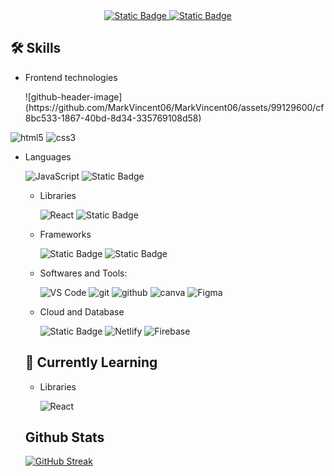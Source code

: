 
<div align="center">
      <span>
        <a target="_blank" href="https://www.facebook.com/markvincentcleofe06"><img alt="Static Badge" src="https://img.shields.io/badge/Facebook-%23316FF6?style=for-the-badge&logo=facebook&logoColor=white&link=https%3A%2F%2Fwww.facebook.com%2Fmarkvincentcleofe06" alt="Facebook">
      </a>
     </span>
     <span>
        <a target="_blank" href="www.linkedin.com/in/mark-vincent06"><img alt="Static Badge" src="https://img.shields.io/badge/LinkedIn-%23316FF6?style=for-the-badge&logo=linkedin&logoColor=white&link=www.linkedin.com%2Fin%2Fmark-vincent06">
      </a>
     </span>
</div>

## 🛠 Skills
* Frontend technologies

  <div align="left">
      <span>
       ![github-header-image](https://github.com/MarkVincent06/MarkVincent06/assets/99129600/cf8bc533-1867-40bd-8d34-335769108d58)
 <img src="https://img.shields.io/badge/HTML-red?style=for-the-badge&logo=html5&logoColor=white" alt="html5">
      </span>
      <span>
       <img src="https://img.shields.io/badge/CSS-blue?style=for-the-badge&logo=css3&logoColor=white" alt="css3">
      </span>
  </div>

* Languages

    <div align="left">
      <span>
        <img src="https://img.shields.io/badge/JavaScript-323330?style=for-the-badge&logo=javascript&logoColor=F7DF1E" alt="JavaScript">
      </span>
      <span>
        <img alt="Static Badge" src="https://img.shields.io/badge/PHP-%23777BB4?style=for-the-badge&logo=php&logoColor=474A8A" alt="PHP![github-header-image](https://github.com/MarkVincent06/MarkVincent06/assets/99129600/432141de-5a94-4891-8a36-4d481927de19)
">
      </span>
    </div>
    
* Libraries

    <div align="left">
      <span>
         <img src="https://img.shields.io/badge/React-20232A?style=for-the-badge&logo=react&logoColor=61DAFB" alt="React">
      </span>
      <span>
         <img alt="Static Badge" src="https://img.shields.io/badge/jQuery-%2306B6D4?style=for-the-badge&logo=jquery&logoColor=%230769AD" alt="jQuery">
      </span>
    </div>

* Frameworks

    <div align="left">
      <span>
       <img alt="Static Badge" src="https://img.shields.io/badge/Bootstrap-%237952B3?style=for-the-badge&logo=bootstrap&logoColor=white" alt="Bootsrap">
      </span>
      <span>
       <img alt="Static Badge" src="https://img.shields.io/badge/Tailwind%20CSS-%2306B6D4?style=for-the-badge&logo=tailwindcss&logoColor=white" alt="Tailwind CSS">
      </span>
    </div>

* Softwares and Tools:
  <div align="left">
    <span>
      <img src="https://img.shields.io/badge/VSCode-0078D4?style=for-the-badge&logo=visual%20studio%20code&logoColor=white" alt="VS Code">
    </span>
    <span>
      <img src="https://img.shields.io/badge/GIT-E44C30?style=for-the-badge&logo=git&logoColor=white" alt="git">
    </span>
    <span>
      <img src="https://img.shields.io/badge/GitHub-100000?style=for-the-badge&logo=github&logoColor=white" alt="github">
    </span>
    <span>
      <img src="https://img.shields.io/badge/Canva-%2300C4CC.svg?&style=for-the-badge&logo=Canva&logoColor=white" alt="canva">
    </span>
    <span>
      <img src="https://img.shields.io/badge/Figma-F24E1E?style=for-the-badge&logo=figma&logoColor=white" alt="Figma">
    </span>
  </div>

*  Cloud and Database
    <div align="left">
      <span>
       <img alt="Static Badge" src="https://img.shields.io/badge/MySQL-%23f89820?style=for-the-badge&logo=mysql&logoColor=black" alt="MySQL">
      </span>
      <span>
        <img src="https://img.shields.io/badge/Netlify-00C7B7?style=for-the-badge&logo=netlify&logoColor=white" alt="Netlify">
      </span>
      <span>
        <img src="https://img.shields.io/badge/Firebase-FFCA28.svg?style=for-the-badge&logo=Firebase&logoColor=black" alt="Firebase">
      </span>
    </div>

## 🔭 Currently Learning

  * Libraries
    
    <div>
      <span>
         <img src="https://img.shields.io/badge/React-20232A?style=for-the-badge&logo=react&logoColor=61DAFB" alt="React">
      </span>
    </div>
  

## Github Stats
   [![GitHub Streak](https://streak-stats.demolab.com?user=MarkVincent06)](https://git.io/streak-stats)
